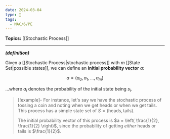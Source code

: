 ```yaml
---
date: 2024-03-04
type: 🧠
tags:
  - MAC/6/PE
---
```


**Topics:** [[Stochastic Process]]

---

_**(definition)**_

Given a [[Stochastic Process|stochastic process]] with $m$ [[State Set|possible states]], we can define an **initial probability vector** $a$:

$$
a = (a_{0}, a_{1}, \dots, a_{m})
$$

…where $a_{i}$ denotes the probability of the initial state being $s_{i}$. 

> [!example]-
> For instance, let's say we have the stochastic process of tossing a coin and noting when we get heads or when we get tails. This process has a simple state set of $S = \left( \text{heads}, \text{tails} \right)$.
> 
> The initial probability vector of this process is $a = \left( \frac{1}{2}, \frac{1}{2} \right)$, since the probability of getting _either_ heads or tails is $\frac{1}{2}$.

